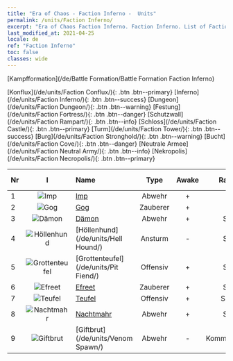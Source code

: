 ```yaml
---
title: "Era of Chaos - Faction Inferno -  Units"
permalink: /units/Faction Inferno/
excerpt: "Era of Chaos Faction Inferno. Faction Inferno. List of Faction in Era of Chaos"
last_modified_at: 2021-04-25
locale: de
ref: "Faction Inferno"
toc: false
classes: wide
---
```

  [Kampfformation](/de/Battle Formation/Battle Formation Faction Inferno)

 [Konflux](/de/units/Faction Conflux/){: .btn .btn--primary} [Inferno](/de/units/Faction Inferno/){: .btn .btn--success} [Dungeon](/de/units/Faction Dungeon/){: .btn .btn--warning} [Festung](/de/units/Faction Fortress/){: .btn .btn--danger} [Schutzwall](/de/units/Faction Rampart/){: .btn .btn--info} [Schloss](/de/units/Faction Castle/){: .btn .btn--primary} [Turm](/de/units/Faction Tower/){: .btn .btn--success} [Burg](/de/units/Faction Stronghold/){: .btn .btn--warning} [Bucht](/de/units/Faction Cove/){: .btn .btn--danger} [Neutrale Armee](/de/units/Faction Neutral Army/){: .btn .btn--info} [Nekropolis](/de/units/Faction Necropolis/){: .btn .btn--primary} 

  | Nr | I |         Name        |   Type   | Awake | Rang |   Members     |  Stars  | Exclusive | Attack  |     HP    |  Awaken Name  |
  |:---|:-:|:--------------------|:--------:|:-----:|:---------:|:-------------:|:-------:|:---------:|:-------:|:---------:|:--------------|
  | 1 | ![Imp](/images/u/ti_xiaoemo.jpg) | [Imp](/de/units/Imp/) | Abwehr | + | R | x9 | <i class="fas fa-star"/> | - | 51.3 | 1224 |  Intimus  |
  | 2 | ![Gog](/images/u/ti_touhuoguai.jpg) | [Gog](/de/units/Gog/) | Zauberer | + | R | x9 | <i class="fas fa-star"/> | - | 102.6 | 629 |  Magog  |
  | 3 | ![Dämon](/images/u/ti_changjiaoemo.jpg) | [Dämon](/de/units/Demon/) | Abwehr | + | SR | x4 | <i class="fas fa-star"/><i class="fas fa-star"/> | + | 114.4 | 2489 |  Infernowache  |
  | 4 | ![Höllenhund](/images/u/ti_santouquan.jpg) | [Höllenhund](/de/units/Hell Hound/) | Ansturm | - | SR | x9 | <i class="fas fa-star"/><i class="fas fa-star"/> | - | 77.8 | 827 |   -   |
  | 5 | ![Grottenteufel](/images/u/ti_diyulingzhu.jpg) | [Grottenteufel](/de/units/Pit Fiend/) | Offensiv | + | SR | x4 | <i class="fas fa-star"/><i class="fas fa-star"/> | - | 174.9 | 1850 |  Foltermeister  |
  | 6 | ![Efreet](/images/u/ti_liehuojingling.jpg) | [Efreet](/de/units/Efreeti/) | Zauberer | + | SR | x4 | <i class="fas fa-star"/><i class="fas fa-star"/> | - | 225.4 | 1446 |  Efreetsultan  |
  | 7 | ![Teufel](/images/u/ti_daemo.jpg) | [Teufel](/de/units/Devil/) | Offensiv | + | SSR | x1 | <i class="fas fa-star"/><i class="fas fa-star"/><i class="fas fa-star"/> | - | 792.0 | 5431 |  Erzteufel  |
  | 8 | ![Nachtmahr](/images/u/ti_mengyanshou.jpg) | [Nachtmahr](/de/units/Nightmare/) | Abwehr | + | SR | x4 | <i class="fas fa-star"/><i class="fas fa-star"/><i class="fas fa-star"/> | - | 84.1 | 2691 |  Nachtmahr-König  |
  | 9 | ![Giftbrut](/images/u/ti_yanmo.jpg) | [Giftbrut](/de/units/Venom Spawn/) | Abwehr | - | Kommandant | x1 | <i class="fas fa-star"/><i class="fas fa-star"/><i class="fas fa-star"/> | - | 375.0 | 13350 |   -   |
